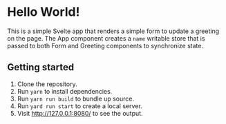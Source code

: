 # Hello World!

This is a simple Svelte app that renders a simple form to
update a greeting on the page. The App component creates a
`name` writable store that is passed to both Form and
Greeting components to synchronize state.

## Getting started

1. Clone the repository.
2. Run `yarn` to install dependencies.
3. Run `yarn run build` to bundle up source.
4. Run `yard run start` to create a local server.
5. Visit http://127.0.0.1:8080/ to see the output.